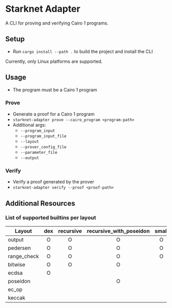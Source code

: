 # Starknet Adapter

A CLI for proving and verifying Cairo 1 programs.

## Setup
- Run `cargo install --path .` to build the project and install the CLI

Currently, only Linux platforms are supported.

## Usage
- The program must be a Cairo 1 program


### Prove
- Generate a proof for a Cairo 1 program
- `starknet-adapter prove --cairo_program <program-path>`
- Additional args:
  - `--program_input`
  - `--program_input_file`
  - `--layout`
  - `--prover_config_file`
  - `--parameter_file`
  - `--output`

### Verify
- Verify a proof generated by the prover
- `starknet-adapter verify --proof <proof-path>`

## Additional Resources
### List of supported builtins per layout
| Layout         | dex | recursive | recursive_with_poseidon | small | starknet | starknet_with_keccak |
|----------------|:---:|:---------:|:-----------------------:|:-----:|:--------:|:--------------------:|
| output         |  O  |     O     |            O            |   O   |     O    |          O           |
| pedersen      |  O  |     O     |            O            |   O   |     O    |          O           |
| range_check    |  O  |     O     |            O            |   O   |     O    |          O           |
| bitwise        |  O  |     O     |            O            |       |     O    |          O           |
| ecdsa          |  O  |           |                         |       |     O    |          O           |
| poseidon      |     |           |            O            |       |          |                      |
| ec_op          |     |           |                         |       |     O    |          O           |
| keccak         |     |           |                         |       |          |          O           |